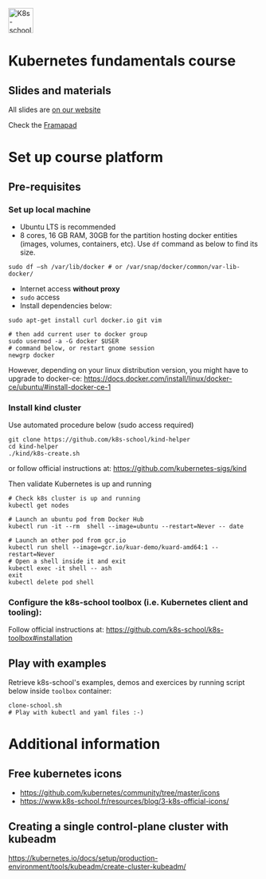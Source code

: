 [<img src="http://k8s-school.fr/images/logo.svg" alt="K8s-school Logo, expertise et formation Kubernetes" height="50" />](https://k8s-school.fr)

# Kubernetes fundamentals course

## Slides and materials

All slides are [on our website](https://k8s-school.fr/pdf)

Check the [Framapad](https://annuel.framapad.org/p/k8s-school?lang=en)

# Set up course platform

## Pre-requisites

### Set up local machine

- Ubuntu LTS is recommended
- 8 cores, 16 GB RAM, 30GB for the partition hosting docker entities (images, volumes, containers, etc). Use `df` command as below to find its size.
```shell
sudo df –sh /var/lib/docker # or /var/snap/docker/common/var-lib-docker/
```
- Internet access **without proxy**
- `sudo` access
- Install dependencies below:
```shell
sudo apt-get install curl docker.io git vim

# then add current user to docker group 
sudo usermod -a -G docker $USER
# command below, or restart gnome session
newgrp docker
```
However, depending on your linux distribution version, you might have to upgrade to docker-ce:
https://docs.docker.com/install/linux/docker-ce/ubuntu/#install-docker-ce-1


### Install kind cluster

Use automated procedure below (sudo access required)

```shell
git clone https://github.com/k8s-school/kind-helper
cd kind-helper
./kind/k8s-create.sh
```
or follow official instructions at: https://github.com/kubernetes-sigs/kind

Then validate Kubernetes is up and running
```shell
# Check k8s cluster is up and running
kubectl get nodes

# Launch an ubuntu pod from Docker Hub
kubectl run -it --rm  shell --image=ubuntu --restart=Never -- date

# Launch an other pod from gcr.io
kubectl run shell --image=gcr.io/kuar-demo/kuard-amd64:1 --restart=Never
# Open a shell inside it and exit
kubectl exec -it shell -- ash
exit
kubectl delete pod shell
```

### Configure the k8s-school toolbox (i.e. Kubernetes client and tooling):

Follow official instructions at: https://github.com/k8s-school/k8s-toolbox#installation

## Play with examples

Retrieve k8s-school's examples, demos and exercices by running script below inside `toolbox` container:
```shell
clone-school.sh
# Play with kubectl and yaml files :-)
```

# Additional information

## Free kubernetes icons

* https://github.com/kubernetes/community/tree/master/icons
* https://www.k8s-school.fr/resources/blog/3-k8s-official-icons/

## Creating a single control-plane cluster with kubeadm

https://kubernetes.io/docs/setup/production-environment/tools/kubeadm/create-cluster-kubeadm/

